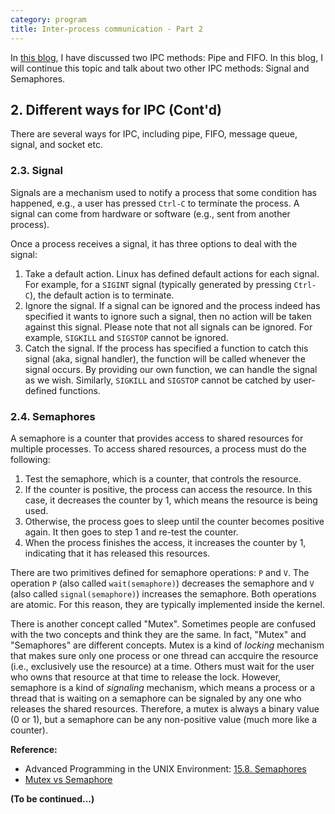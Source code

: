 ```yaml
---
category: program
title: Inter-process communication - Part 2
---
```


In <a href="https://miaxu-src.github.io/program/2021/03/31/inter-process-communication.html">this blog</a>,
I have discussed two IPC methods: Pipe and FIFO. In this blog, I will continue this topic and talk about
two other IPC methods: Signal and Semaphores.


## 2. Different ways for IPC (Cont'd)
There are several ways for IPC, including pipe, FIFO, message queue, signal, and socket etc.

### 2.3. Signal
Signals are a mechanism used to notify a process that some condition has happened, e.g.,
a user has pressed `Ctrl-C` to terminate the process.
A signal can come from hardware or software (e.g., sent from another process).

Once a process receives a signal, it has three options to deal with the signal:
1. Take a default action. Linux has defined default actions for each signal. For example, for a `SIGINT`
signal (typically generated by pressing `Ctrl-C`), the default action is to terminate.
2. Ignore the signal. If a signal can be ignored and the process indeed has specified it wants to ignore
such a signal, then no action will be taken against this signal. Please note that not all signals can be ignored.
For example, `SIGKILL` and `SIGSTOP` cannot be ignored.
3. Catch the signal. If the process has specified a function to catch this signal (aka, signal handler),
the function will be called whenever the signal occurs. By providing our own function, we can handle the signal as we wish.
Similarly, `SIGKILL` and `SIGSTOP` cannot be catched by user-defined functions.

### 2.4. Semaphores
A semaphore is a counter that provides access to shared resources for multiple processes.
To access shared resources, a process must do the following:
1. Test the semaphore, which is a counter, that controls the resource.
2. If the counter is positive, the process can access the resource.
In this case, it decreases the counter by 1, which means the resource is being used.
3. Otherwise, the process goes to sleep until the counter becomes positive again. It then goes to step 1 and re-test the counter.
4. When the process finishes the access, it increases the counter by 1, indicating that it has released this resources.

There are two primitives defined for semaphore operations: `P` and `V`.
The operation `P` (also called `wait(semaphore)`) decreases the semaphore and `V` (also called `signal(semaphore)`) increases the semaphore.
Both operations are atomic. For this reason, they are typically implemented inside the kernel.

There is another concept called "Mutex". Sometimes people are confused with the two concepts and think they are the same.
In fact, "Mutex" and "Semaphores" are different concepts. Mutex is a kind of <em>locking</em> mechanism
that makes sure only one process or one thread can accquire the resource (i.e., exclusively use the resource) at a time.
Others must wait for the user who owns that resource at that time to release the lock.
However, semaphore is a kind of <em>signaling</em> mechanism, which means a process or a thread
that is waiting on a semaphore can be signaled by any one who releases the shared resources.
Therefore, a mutex is always a binary value (0 or 1), but a semaphore can be any non-positive value (much more like a counter).

<strong>Reference:</strong>

- Advanced Programming in the UNIX Environment:
<a href="http://poincare.matf.bg.ac.rs/~ivana/courses/ps/sistemi_knjige/pomocno/apue/APUE/0201433079/ch15lev1sec8.html">15.8. Semaphores</a>
- <a href="Mutex vs Semaphore">Mutex vs Semaphore</a>

<strong>(To be continued...)</strong>
